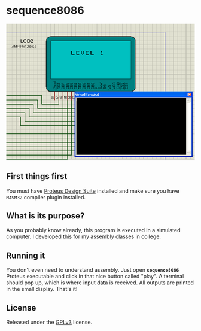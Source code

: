 # sequence8086

<div align="center">
  <img src="screenshots/game.png" alt="Screenshot of Sequence running in a simulated computer">
</div> 

## First things first
You must have [Proteus Design Suite](https://www.labcenter.com/) installed and make sure you have `MASM32` compiler plugin installed.

## What is its purpose?
As you probably know already, this program is executed in a simulated computer. I developed this for my assembly classes in college.

## Running it
You don't even need to understand assembly. Just open **`sequence8086`** Proteus executable and click in that nice button called "play". A terminal should pop up, which is where input data is received. All outputs are printed in the small display. That's it!

## License
Released under the [GPLv3](LICENSE) license.
